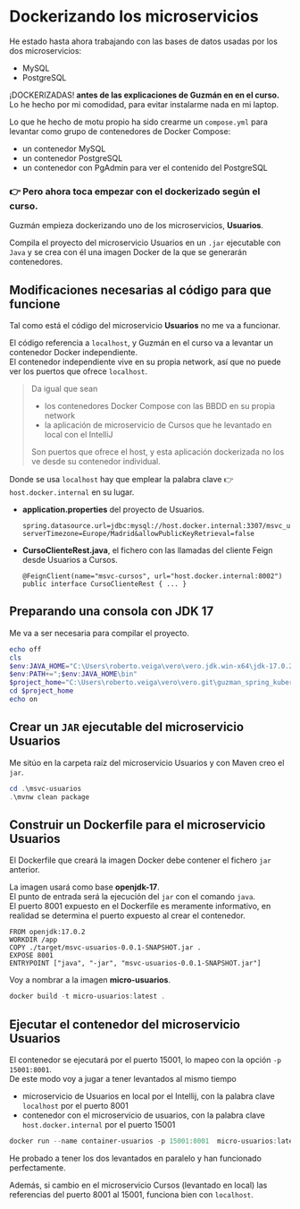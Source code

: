 # Dockerizando los microservicios

He estado hasta ahora trabajando con las bases de datos usadas por los dos microservicios: 
- MySQL 
- PostgreSQL

¡DOCKERIZADAS! **antes de las explicaciones de Guzmán en en el curso.** <br/>
Lo he hecho por mi comodidad, para evitar instalarme nada en mi laptop. 

Lo que he hecho de motu propio ha sido crearme un `compose.yml` para levantar
como grupo de contenedores de Docker Compose:
- un contenedor MySQL 
- un contenedor PostgreSQL 
- un contenedor con PgAdmin para ver el contenido del PostgreSQL

### 👉 Pero ahora toca empezar con el dockerizado según el curso. 
Guzmán empieza dockerizando uno de los microservicios, **Usuarios**. <br/>

Compila el proyecto del microservicio Usuarios en un `.jar` ejecutable con `Java` 
y se crea con él una imagen Docker de la que se generarán contenedores.

## Modificaciones necesarias al código para que funcione
Tal como está el código del microservicio **Usuarios** no me va a funcionar. 

El código referencia a `localhost`, y Guzmán en el curso va a levantar un contenedor Docker independiente. <br/>
El contenedor independiente vive en su propia network, así que no puede ver los puertos que ofrece `localhost`. <br/>

> Da igual que sean
> - los contenedores Docker Compose con las BBDD en su propia network
> - la aplicación de microservicio de Cursos que he levantado en local con el IntelliJ
>
> Son puertos que ofrece el host, y esta aplicación dockerizada no los ve desde su contenedor individual. 

Donde se usa `localhost` hay que emplear la palabra clave 👉 `host.docker.internal` en su lugar.

- **application.properties** del proyecto de Usuarios. 
    ```properties
    spring.datasource.url=jdbc:mysql://host.docker.internal:3307/msvc_usuarios?serverTimezone=Europe/Madrid&allowPublicKeyRetrieval=false
    ```
- **CursoClienteRest.java**, el fichero con las llamadas del cliente Feign desde Usuarios a Cursos. 
    ```properties
    @FeignClient(name="msvc-cursos", url="host.docker.internal:8002")
    public interface CursoClienteRest { ... }
    ```
  
## Preparando una consola con JDK 17
Me va a ser necesaria para compilar el proyecto.
```powershell
echo off
cls
$env:JAVA_HOME="C:\Users\roberto.veiga\vero\vero.jdk.win-x64\jdk-17.0.2"
$env:PATH+=";$env:JAVA_HOME\bin"
$project_home="C:\Users\roberto.veiga\vero\vero.git\guzman_spring_kubernetes"
cd $project_home
echo on
```

## Crear un `JAR` ejecutable del microservicio Usuarios
Me sitúo en la carpeta raíz del microservicio Usuarios y con Maven creo el `jar`. 
```powershell
cd .\msvc-usuarios
.\mvnw clean package
```

## Construir un Dockerfile para el microservicio Usuarios
El Dockerfile que creará la imagen Docker debe contener el fichero `jar` anterior. 

La imagen usará como base **openjdk-17**. <br/>
El punto de entrada será la ejecución del `jar` con el comando `java`. <br/>
El puerto 8001 expuesto en el Dockerfile es meramente informativo, 
en realidad se determina el puerto expuesto al crear el contenedor.

```docker
FROM openjdk:17.0.2
WORKDIR /app
COPY ./target/msvc-usuarios-0.0.1-SNAPSHOT.jar .
EXPOSE 8001
ENTRYPOINT ["java", "-jar", "msvc-usuarios-0.0.1-SNAPSHOT.jar"]
```
Voy a nombrar a la imagen **micro-usuarios**.
```powershell
docker build -t micro-usuarios:latest .
```

## Ejecutar el contenedor del microservicio Usuarios
El contenedor se ejecutará por el puerto 15001, lo mapeo con la opción `-p 15001:8001`. <br/>
De este modo voy a jugar a tener levantados al mismo tiempo 
- microservicio de Usuarios en local por el Intellij, con la palabra clave `localhost` por el puerto 8001
- contenedor con el microservicio de usuarios, con la palabra clave `host.docker.internal` por el puerto 15001

```powershell
docker run --name container-usuarios -p 15001:8001  micro-usuarios:latest
```

He probado a tener los dos levantados en paralelo y han funcionado perfectamente. 

Además, si cambio en el microservicio Cursos (levantado en local) las referencias del puerto 8001 al 15001, 
funciona bien con `localhost`.




